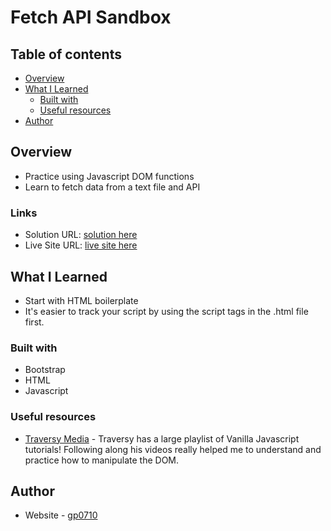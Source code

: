 # Fetch API Sandbox

## Table of contents

- [Overview](#overview)
- [What I Learned](#my-process)
  - [Built with](#built-with)
  - [Useful resources](#useful-resources)
- [Author](#author)


## Overview

- Practice using Javascript DOM functions
- Learn to fetch data from a text file and API

### Links

- Solution URL: [solution here](https://github.com/gp0710/fetchAPISandbox)
- Live Site URL: [live site here](https://gp0710.github.io/fetchAPISandbox/)

## What I Learned
- Start with HTML boilerplate
- It's easier to track your script by using the script tags in the .html file first.

### Built with

- Bootstrap
- HTML
- Javascript

### Useful resources

- [Traversy Media](https://www.youtube.com/watch?v=Oive66jrwBs&list=PLillGF-RfqbbnEGy3ROiLWk7JMCuSyQtX&index=15) - Traversy has a large playlist of Vanilla Javascript tutorials! Following along his videos really helped me to understand and practice how to manipulate the DOM. 

## Author

- Website - [gp0710](https://www.github.com/gp0710)

